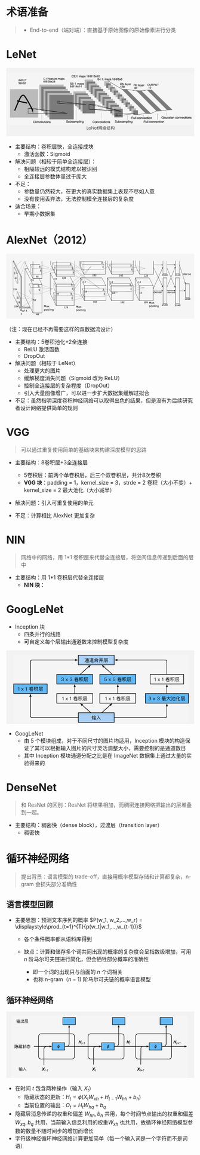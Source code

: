 

# 术语准备

> - End-to-end（端对端）：直接基于原始图像的原始像素进行分类



# LeNet

![LeNet](.\images\LeNet.PNG)

- 主要结构：卷积层快，全连接成块
  - 激活函数：Sigmoid
- 解决问题（相较于简单全连接层）：
  - 相隔较远的模式结构难以被识别
  - 全连接层参数体量过于庞大
- 不足：
  - 参数量仍然较大，在更大的真实数据集上表现不尽如人意
  - 没有使用丢弃法，无法控制模全连接层的复杂度
- 适合场景：
  - 早期小数据集



# AlexNet（2012）

![AlexNet](./images/AlexNet.PNG)

（注：现在已经不再需要这样的双数据流设计）

- 主要结构：5卷积池化+2全连接
  - ReLU 激活函数
  - DropOut
- 解决问题（相较于 LeNet）
  - 处理更大的图片
  - 缓解梯度消失问题（Sigmoid 改为 ReLU）
  - 控制全连接层的复杂程度（DropOut）
  - 引入大量图像增广，可以进一步扩大数据集缓解过拟合
- 不足：虽然指明深度卷积神经网络可以取得出色的结果，但是没有为后续研究者设计网络提供简单的规则



# VGG

> 可以通过重复使用简单的基础块来构建深度模型的思路

- 主要结构：8卷积层+3全连接层
  - 5卷积层：前两个单卷积层，后三个双卷积层，共计8次卷积
  - **VGG 块**：padding = 1，kernel_size = 3，strde = 2 卷积（大小不变）+ kernel_size = 2 最大池化（大小减半）

- 解决问题：引入可重复使用的单元
- 不足：计算相比 AlexNet 更加复杂



# NIN

> 网络中的网络，用 1*1 卷积层来代替全连接层，将空间信息传递到后面的层中

- 主要结构：用 1*1 卷积层代替全连接层
  - **NIN 块**：



# GoogLeNet

- Inception 块  
  - 四条并行的线路
  - 可自定义每个层输出通道数来控制模型复杂度

![](images/Inception.PNG)


- GoogLeNet
  - 由 5 个模块组成，对于不同尺寸的图片均适用，Inception 模块的构造保证了其可以根据输入图片的尺寸灵活调整大小，需要控制的是通道数目
  - 其中 Inception 模块通道分配之比是在 ImageNet 数据集上通过大量的实验得来的



# DenseNet

>  和 ResNet 的区别：ResNet 将结果相加，而稠密连接网络把输出的层堆叠到一起。

- 主要结构：稠密快（dense block），过渡层（transition layer）
  - 稠密快



# 

# 循环神经网络

> 提出背景：语言模型的 trade-off，直接用概率模型存储和计算都复杂，n-gram 会损失部分准确性

## 语言模型回顾

- 主要思想：预测文本序列的概率 $P(w_1, w_2,...,w_r) = \displaystyle\prod_{t=1}^{T}{p(w_t|w_1,...,w_{t-1})}$
  - 各个条件概率都从语料库得到

  - 缺点：计算和储存多个词共同出现的概率的复杂度会呈指数级增加，可用 $n$ 阶马尔可夫链进行简化，但会牺牲部分概率的准确性
    - 即一个词的出现只与前面的 $n$ 个词相关
    - 也称 n-gram（$n-1$) 阶马尔可夫链的概率语言模型

## 循环神经网络

![](./images/recurrent_network.PNG)

- 在时间 $t$ 包含两种操作（输入 $X_t$）
  - 隐藏状态的更新：$H_t = \phi(X_tW_{xh}+H_{t-1}W_{hh}+b_h)$
  - 当前位置的输出：$O_t = H_tW_{hq} + b_q$
- 隐藏层消息传递的权重和偏差 $W_{hh},b_h$ 共用，每个时间节点输出的权重和偏差 $W_{xq}, b_q$ 共用，当前输入信息利用的权重$W_{xh}$ 也共用，故循环神经网络模型参数的数量不随时间步的增加而增长
- 字符级神经循环神经网络计算更加简单（每一个输入词是一个字符而不是词语）